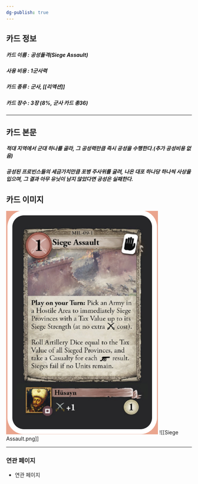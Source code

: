 ```yaml
---
dg-publish: true
---
```

## 카드 정보
##### 카드 이름 : 공성돌격(Siege Assault)
##### 사용 비용 : 1군사력
##### 카드 종류 : 군사, [[리액션]]
##### 카드 장수 : 3장 (8%, 군사 카드 총36)
---
## 카드 본문
##### 적대 지역에서 군대 하나를 골라, 그 공성력만큼 즉시 공성을 수행한다.(추가 공성비용 없음) 
##### 공성된 프로빈스들의 세금가치만큼 포병 주사위를 굴려, 나온 대포 하나당 하나씩 사상을 입으며, 그 결과 아무 유닛이 남지 않았다면 공성은 실패한다.

## 카드 이미지
<img src="\Assets\Siege Assault.png"/>
![[Siege Assault.png]]

--- 

### 연관 페이지
- 연관 페이지
